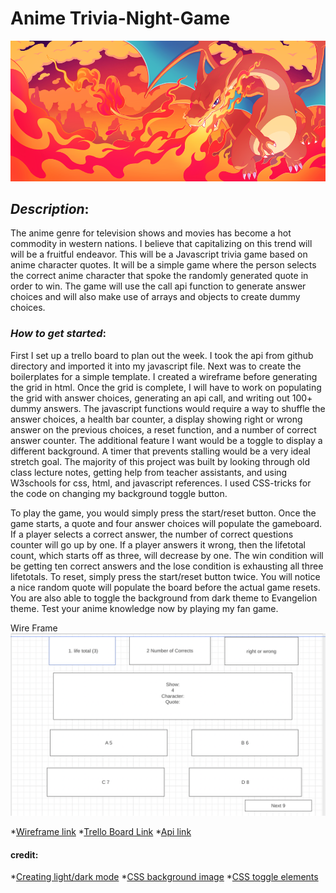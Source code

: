 # **Anime Trivia-Night-Game**
<picture>
 <source media="(prefers-color-scheme: dark)" srcset="https://raw.githubusercontent.com/Azheng100/-Trivia-Night-Game/main/charizard.webp">
 <source media="(prefers-color-scheme: light)" srcset="https://raw.githubusercontent.com/Azheng100/-Trivia-Night-Game/main/charizard.webp">
 <img alt="YOUR-ALT-TEXT" src="https://raw.githubusercontent.com/Azheng100/-Trivia-Night-Game/main/charizard.webp">
</picture>


## *Description*: 
The anime genre for television shows and movies has become a hot commodity in western nations. I believe that capitalizing on this trend will will be a fruitful endeavor. This will be a Javascript trivia game based on anime character quotes. It will be a simple game where the person selects the correct anime character that spoke the randomly generated quote in order to win. The game will use the call api function to generate answer choices and will also make use of arrays and objects to create dummy choices. 


### *How to get started*: 
First I set up a trello board to plan out the week. I took the api from github directory and imported it into my javascript file. Next was to create the boilerplates for a simple template. I created a wireframe before generating the grid in html. Once the grid is complete, I will have to work on populating the grid with answer choices, generating an api call, and writing out 100+ dummy answers. The javascript functions would require a way to shuffle the answer choices, a health bar counter, a display showing right or wrong answer on the previous choices, a reset function, and a number of correct answer counter. The additional feature I want would be a toggle to display a different background. A timer that prevents stalling would be a very ideal stretch goal. The majority of this project was built by looking through old class lecture notes, getting help from teacher assistants, and using W3schools for css, html, and javascript references. I used CSS-tricks for the code on changing my background toggle button. 

To play the game, you would simply press the start/reset button. Once the game starts, a quote and four answer choices will populate the gameboard. If a player selects a correct answer, the number of correct questions counter will go up by one. If a player answers it wrong, then the lifetotal count, which starts off as three, will decrease by one. The win condition will be getting ten correct answers and the lose condition is exhausting all three lifetotals. To reset, simply press the start/reset button twice. You will notice a nice random quote will populate the board before the actual game resets. You are also able to toggle the background from dark theme to Evangelion theme. Test your anime knowledge now by playing my fan game. 
 

Wire Frame
<picture>
 <source media="(prefers-color-scheme: dark)" srcset="https://raw.githubusercontent.com/Azheng100/-Trivia-Night-Game/main/WireFrame%20for%20Anime%20Night.png">
 <source media="(prefers-color-scheme: light)" srcset="https://raw.githubusercontent.com/Azheng100/-Trivia-Night-Game/main/WireFrame%20for%20Anime%20Night.png">
 <img alt="YOUR-ALT-TEXT" src="https://raw.githubusercontent.com/Azheng100/-Trivia-Night-Game/main/WireFrame%20for%20Anime%20Night.png">
</picture>





*[Wireframe link](https://wireframe.cc/U3LNiL )
*[Trello Board Link](https://trello.com/b/ktarEhpm/trivia-game-board )
*[Api link](https://animechan.vercel.app/ )



#### credit: 

*[Creating light/dark mode](https://css-tricks.com/a-complete-guide-to-dark-mode-on-the-web/ )
*[CSS background image](https://www.w3schools.com/cssref/pr_background-image.asp)
*[CSS toggle elements](https://www.w3schools.com/howto/howto_js_toggle_hide_show.asp)

